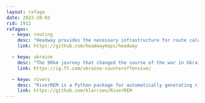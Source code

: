 ```yaml
---
layout: rafaga
date: 2022-10-03
rid: 1912
rafagas:
  - keyw: routing
    desc: "Headway provides the necessary infrastructure for route calculation and navigation with OSM on a server to be deployed anywhere in minutes, with Maplibre, Pelias, Valhalla and Planetiles"
    link: https://github.com/headwaymaps/headway

  - keyw: ukraine
    desc: "The 90km journey that changed the course of the war in Ukraine told in an animated FT scrollymap that combines different types of content in a new journalism"
    link: https://ig.ft.com/ukraine-counteroffensive/

  - keyw: rivers
    desc: "RiverREM is a Python package for automatically generating river relative elevation model (REM) visualizations from a terrain elevation model (DEM)"
    link: https://github.com/klarrieu/RiverREM
---
```

